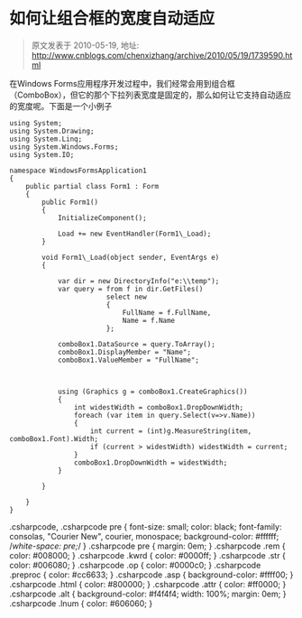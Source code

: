 # 如何让组合框的宽度自动适应 
> 原文发表于 2010-05-19, 地址: http://www.cnblogs.com/chenxizhang/archive/2010/05/19/1739590.html 


在Windows Forms应用程序开发过程中，我们经常会用到组合框（ComboBox），但它的那个下拉列表宽度是固定的，那么如何让它支持自动适应的宽度呢。下面是一个小例子


```
using System;
using System.Drawing;
using System.Linq;
using System.Windows.Forms;
using System.IO;

namespace WindowsFormsApplication1
{
    public partial class Form1 : Form
    {
        public Form1()
        {
            InitializeComponent();

            Load += new EventHandler(Form1\_Load);
        }

        void Form1\_Load(object sender, EventArgs e)
        {

            var dir = new DirectoryInfo("e:\\temp");
            var query = from f in dir.GetFiles()
                        select new
                        {
                            FullName = f.FullName,
                            Name = f.Name
                        };

            comboBox1.DataSource = query.ToArray();
            comboBox1.DisplayMember = "Name";
            comboBox1.ValueMember = "FullName";


            
            using (Graphics g = comboBox1.CreateGraphics())
            {
                int widestWidth = comboBox1.DropDownWidth;
                foreach (var item in query.Select(v=>v.Name))
                {
                    int current = (int)g.MeasureString(item, comboBox1.Font).Width;
                    if (current > widestWidth) widestWidth = current;
                }
                comboBox1.DropDownWidth = widestWidth;
            }

        }

    }
}

```

.csharpcode, .csharpcode pre
{
 font-size: small;
 color: black;
 font-family: consolas, "Courier New", courier, monospace;
 background-color: #ffffff;
 /*white-space: pre;*/
}
.csharpcode pre { margin: 0em; }
.csharpcode .rem { color: #008000; }
.csharpcode .kwrd { color: #0000ff; }
.csharpcode .str { color: #006080; }
.csharpcode .op { color: #0000c0; }
.csharpcode .preproc { color: #cc6633; }
.csharpcode .asp { background-color: #ffff00; }
.csharpcode .html { color: #800000; }
.csharpcode .attr { color: #ff0000; }
.csharpcode .alt 
{
 background-color: #f4f4f4;
 width: 100%;
 margin: 0em;
}
.csharpcode .lnum { color: #606060; }
